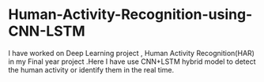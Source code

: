# Human-Activity-Recognition-using-CNN-LSTM
I have worked on Deep Learning project , Human Activity Recognition(HAR) in my Final year project .Here I have use CNN+LSTM hybrid model to detect the human activity or identify them in the real time.

